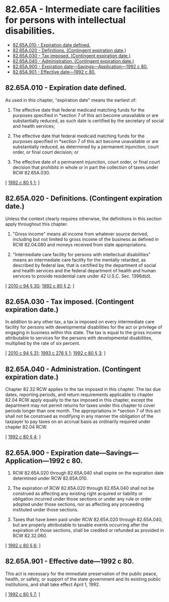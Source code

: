 # 82.65A - Intermediate care facilities for persons with intellectual disabilities.
* [82.65A.010 - Expiration date defined.](#8265a010---expiration-date-defined)
* [82.65A.020 - Definitions. (Contingent expiration date.)](#8265a020---definitions-contingent-expiration-date)
* [82.65A.030 - Tax imposed. (Contingent expiration date.)](#8265a030---tax-imposed-contingent-expiration-date)
* [82.65A.040 - Administration. (Contingent expiration date.)](#8265a040---administration-contingent-expiration-date)
* [82.65A.900 - Expiration date—Savings—Application—1992 c 80.](#8265a900---expiration-datesavingsapplication1992-c-80)
* [82.65A.901 - Effective date—1992 c 80.](#8265a901---effective-date1992-c-80)
## 82.65A.010 - Expiration date defined.
As used in this chapter, "expiration date" means the earliest of:

1. The effective date that federal medicaid matching funds for the purposes specified in *section 7 of this act become unavailable or are substantially reduced, as such date is certified by the secretary of social and health services;

2. The effective date that federal medicaid matching funds for the purposes specified in *section 7 of this act become unavailable or are substantially reduced, as determined by a permanent injunction, court order, or final court decision; or

3. The effective date of a permanent injunction, court order, or final court decision that prohibits in whole or in part the collection of taxes under RCW 82.65A.030.

\[ [1992 c 80 § 1](http://lawfilesext.leg.wa.gov/biennium/1991-92/Pdf/Bills/Session%20Laws/House/2967-S.SL.pdf?cite=1992%20c%2080%20§%201); \]

## 82.65A.020 - Definitions. (Contingent expiration date.)
Unless the context clearly requires otherwise, the definitions in this section apply throughout this chapter.

1. "Gross income" means all income from whatever source derived, including but not limited to gross income of the business as defined in RCW 82.04.080 and moneys received from state appropriations.

2. "Intermediate care facility for persons with intellectual disabilities" means an intermediate care facility for the mentally retarded, as described by federal law, that is certified by the department of social and health services and the federal department of health and human services to provide residential care under 42 U.S.C. Sec. 1396d(d).

\[ [2010 c 94 § 30](http://lawfilesext.leg.wa.gov/biennium/2009-10/Pdf/Bills/Session%20Laws/House/2490.SL.pdf?cite=2010%20c%2094%20§%2030); [1992 c 80 § 2](http://lawfilesext.leg.wa.gov/biennium/1991-92/Pdf/Bills/Session%20Laws/House/2967-S.SL.pdf?cite=1992%20c%2080%20§%202); \]

## 82.65A.030 - Tax imposed. (Contingent expiration date.)
In addition to any other tax, a tax is imposed on every intermediate care facility for persons with developmental disabilities for the act or privilege of engaging in business within this state. The tax is equal to the gross income attributable to services for the persons with developmental disabilities, multiplied by the rate of six percent.

\[ [2010 c 94 § 31](http://lawfilesext.leg.wa.gov/biennium/2009-10/Pdf/Bills/Session%20Laws/House/2490.SL.pdf?cite=2010%20c%2094%20§%2031); [1993 c 276 § 1](http://lawfilesext.leg.wa.gov/biennium/1993-94/Pdf/Bills/Session%20Laws/Senate/5957-S.SL.pdf?cite=1993%20c%20276%20§%201); [1992 c 80 § 3](http://lawfilesext.leg.wa.gov/biennium/1991-92/Pdf/Bills/Session%20Laws/House/2967-S.SL.pdf?cite=1992%20c%2080%20§%203); \]

## 82.65A.040 - Administration. (Contingent expiration date.)
Chapter 82.32 RCW applies to the tax imposed in this chapter. The tax due dates, reporting periods, and return requirements applicable to chapter 82.04 RCW apply equally to the tax imposed in this chapter, except the department may not permit returns for taxes under this chapter to cover periods longer than one month. The appropriations in *section 7 of this act shall not be construed as modifying in any manner the obligation of the taxpayer to pay taxes on an accrual basis as ordinarily required under chapter 82.04 RCW.

\[ [1992 c 80 § 4](http://lawfilesext.leg.wa.gov/biennium/1991-92/Pdf/Bills/Session%20Laws/House/2967-S.SL.pdf?cite=1992%20c%2080%20§%204); \]

## 82.65A.900 - Expiration date—Savings—Application—1992 c 80.
1. RCW 82.65A.020 through 82.65A.040 shall expire on the expiration date determined under RCW 82.65A.010.

2. The expiration of RCW 82.65A.020 through 82.65A.040 shall not be construed as affecting any existing right acquired or liability or obligation incurred under those sections or under any rule or order adopted under those sections, nor as affecting any proceeding instituted under those sections.

3. Taxes that have been paid under RCW 82.65A.020 through 82.65A.040, but are properly attributable to taxable events occurring after the expiration of those sections, shall be credited or refunded as provided in RCW 82.32.060.

\[ [1992 c 80 § 6](http://lawfilesext.leg.wa.gov/biennium/1991-92/Pdf/Bills/Session%20Laws/House/2967-S.SL.pdf?cite=1992%20c%2080%20§%206); \]

## 82.65A.901 - Effective date—1992 c 80.
This act is necessary for the immediate preservation of the public peace, health, or safety, or support of the state government and its existing public institutions, and shall take effect April 1, 1992.

\[ [1992 c 80 § 7](http://lawfilesext.leg.wa.gov/biennium/1991-92/Pdf/Bills/Session%20Laws/House/2967-S.SL.pdf?cite=1992%20c%2080%20§%207); \]

